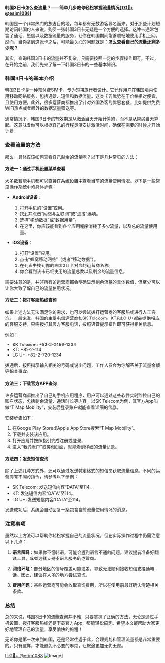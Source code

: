 **韩国3日卡怎么查流量？——简单几步教你轻松掌握流量情况[[TG💪+ @esim1088](https://t.me/s/esim1088)]**

韩国是一个非常热门的旅游目的地，每年都有无数游客慕名而来。对于那些计划短期访问韩国的人来说，购买一张韩国3日卡无疑是一个方便的选择。这种卡通常包含了通话、短信以及数据流量的服务，让你在韩国期间能够顺畅地使用手机上网。然而，当你拿到这张卡之后，可能最关心的问题就是：**怎么查看自己的流量还剩多少呢？**

其实，查询韩国3日卡的流量并不复杂，只需要按照一定的步骤操作即可。不过，在开始之前，我们先来了解一下韩国3日卡的一些基本知识。

### 韩国3日卡的基本介绍

韩国3日卡是一种预付费SIM卡，专为短期旅行者设计。它允许用户在韩国境内使用移动网络服务，包括通话、短信和数据流量。这类卡的优势在于价格相对便宜，且使用方便。此外，很多运营商都推出了针对外国游客的优惠套餐，比如提供免费WiFi热点或者额外的数据流量赠送等。

通常情况下，韩国3日卡的有效期是从激活当天开始计算的，而不是从购买当天算起。这意味着你可以根据自己的行程灵活安排激活时间，确保在需要的时候才开始计费。

### 查看流量的方法

那么，具体应该如何查看自己剩余的流量呢？以下是几种常见的方法：

#### 方法一：通过手机设置菜单查看

大多数智能手机都可以直接在系统设置中查看当前的流量使用情况。以下是一些常见操作系统中的具体步骤：

- **Android设备**：
  1. 打开手机的“设置”应用。
  2. 找到并点击“网络与互联网”或“连接”选项。
  3. 选择“移动数据”或“数据用量”。
  4. 在这里，你应该能看到各个应用程序消耗了多少流量，以及总的流量使用量。

- **iOS设备**：
  1. 打开“设置”应用。
  2. 点击“蜂窝移动网络”（或者“移动数据”）。
  3. 在列表中找到你的韩国3日卡对应的运营商名称。
  4. 你会看到该卡已经使用的流量总数以及剩余的流量信息。

需要注意的是，并非所有的运营商都会明确显示剩余流量的具体数值，但至少可以让你大致了解自己的流量使用状况。

#### 方法二：拨打客服热线咨询

如果上述方法无法满足你的需求，也可以尝试拨打运营商的客服热线进行人工咨询。一般来说，韩国的主要电信运营商如SK Telecom、KT和LG U+都会提供相应的客服支持。只需拨打其官方客服电话，按照语音提示操作即可获得相关信息。

例如：
- SK Telecom: +82-2-3456-1234
- KT: +82-2-114
- LG U+: +82-2-720-1234

拨通后，按照指示输入相关的号码或说出问题，工作人员会为你解答关于流量余额等相关事宜。

#### 方法三：下载官方APP查询

许多运营商都推出了自己的手机应用程序，用户可以通过这些软件实时监控自己的账户状态，包括剩余流量、通话时长等内容。以SK Telecom为例，其官方App叫做“T Map Mobility”，安装后登录账户就能查看详细的信息。

安装步骤如下：
1. 在Google Play Store或Apple App Store搜索“T Map Mobility”。
2. 下载并安装该应用。
3. 打开应用并按照指引完成注册或登录。
4. 进入“我的账户”或类似页面，就能看到详细的流量记录。

#### 方法四：发送短信查询

除了上述几种方式外，还可以通过发送特定格式的短信来获取流量信息。不同的运营商有不同的指令，请参考以下示例：

- SK Telecom: 发送短信内容“DATA”至114。
- KT: 发送短信内容“DATA”至114。
- LG U+: 发送短信内容“DATA”至114。

发送成功后，系统会自动回复一条包含当前流量使用情况的消息。

### 注意事项

虽然以上方法可以帮助你轻松掌握自己的流量状况，但在实际操作过程中仍需注意以下几点：

1. **语言障碍**：如果你不懂韩语，可能会遇到语言不通的问题。建议提前准备好翻译工具，或者选择支持多语言服务的运营商。
   
2. **网络环境**：部分地区的信号覆盖可能较差，导致无法顺利接收短信或接通电话。因此，建议在人多的地方尝试查询。

3. **费用问题**：某些运营商可能会收取查询费用，所以在使用前最好确认清楚相关条款。

### 总结

总的来说，韩国3日卡的流量查询并不难，只要掌握了正确的方法，无论是通过手机设置、拨打客服热线还是下载官方App，都能轻松搞定。希望本文能帮助大家更好地管理自己的流量，享受愉快的旅程！

无论你是第一次来到韩国，还是经常往返于此，合理规划和管理流量都是非常重要的。只有这样，才能避免不必要的麻烦，让旅途更加无忧无虑。

[[TG💪+ @esim1088](https://t.me/s/esim1088) ![Image](https://i.postimg.cc/4NQfJmqS/Snipaste-2025-05-13-00-14-12.png)]
